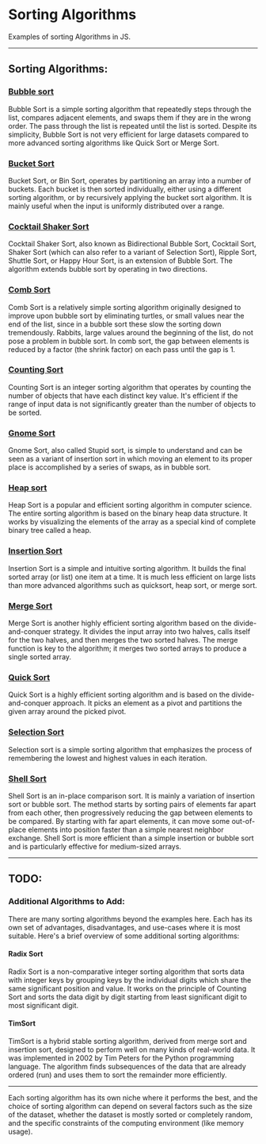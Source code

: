 # Sorting Algorithms
Examples of sorting Algorithms in JS.

----

## Sorting Algorithms:

### [Bubble sort](./bubble-sort/)

Bubble Sort is a simple sorting algorithm that repeatedly steps through the list, compares adjacent elements, and swaps them if they are in the wrong order. The pass through the list is repeated until the list is sorted. Despite its simplicity, Bubble Sort is not very efficient for large datasets compared to more advanced sorting algorithms like Quick Sort or Merge Sort.

### [Bucket Sort](./bucket-sort/)

Bucket Sort, or Bin Sort, operates by partitioning an array into a number of buckets. Each bucket is then sorted individually, either using a different sorting algorithm, or by recursively applying the bucket sort algorithm. It is mainly useful when the input is uniformly distributed over a range.

### [Cocktail Shaker Sort](./cocktail-shaker-sort/)

Cocktail Shaker Sort, also known as Bidirectional Bubble Sort, Cocktail Sort, Shaker Sort (which can also refer to a variant of Selection Sort), Ripple Sort, Shuttle Sort, or Happy Hour Sort, is an extension of Bubble Sort. The algorithm extends bubble sort by operating in two directions.

### [Comb Sort](./comb-sort/)

Comb Sort is a relatively simple sorting algorithm originally designed to improve upon bubble sort by eliminating turtles, or small values near the end of the list, since in a bubble sort these slow the sorting down tremendously. Rabbits, large values around the beginning of the list, do not pose a problem in bubble sort. In comb sort, the gap between elements is reduced by a factor (the shrink factor) on each pass until the gap is 1.

### [Counting Sort](./counting-sort/)

Counting Sort is an integer sorting algorithm that operates by counting the number of objects that have each distinct key value. It's efficient if the range of input data is not significantly greater than the number of objects to be sorted.

### [Gnome Sort](./gnome-sort/)

Gnome Sort, also called Stupid sort, is simple to understand and can be seen as a variant of insertion sort in which moving an element to its proper place is accomplished by a series of swaps, as in bubble sort.

### [Heap sort](./heap-sort/)

Heap Sort is a popular and efficient sorting algorithm in computer science. The entire sorting algorithm is based on the binary heap data structure. It works by visualizing the elements of the array as a special kind of complete binary tree called a heap.

### [Insertion Sort](./insertion-sort/)

Insertion Sort is a simple and intuitive sorting algorithm. It builds the final sorted array (or list) one item at a time. It is much less efficient on large lists than more advanced algorithms such as quicksort, heap sort, or merge sort.

### [Merge Sort](./merge-sort/)

Merge Sort is another highly efficient sorting algorithm based on the divide-and-conquer strategy. It divides the input array into two halves, calls itself for the two halves, and then merges the two sorted halves. The merge function is key to the algorithm; it merges two sorted arrays to produce a single sorted array.

### [Quick Sort](./quick-sort/)

Quick Sort is a highly efficient sorting algorithm and is based on the divide-and-conquer approach. It picks an element as a pivot and partitions the given array around the picked pivot.

### [Selection Sort](./selection-sort/)

Selection sort is a simple sorting algorithm that emphasizes the process of remembering the lowest and highest values in each iteration.

### [Shell Sort](./shell-sort/)

Shell Sort is an in-place comparison sort. It is mainly a variation of insertion sort or bubble sort. The method starts by sorting pairs of elements far apart from each other, then progressively reducing the gap between elements to be compared. By starting with far apart elements, it can move some out-of-place elements into position faster than a simple nearest neighbor exchange. Shell Sort is more efficient than a simple insertion or bubble sort and is particularly effective for medium-sized arrays.

----
## TODO:

### Additional Algorithms to Add:

There are many sorting algorithms beyond the examples here. Each has its own set of advantages, disadvantages, and use-cases where it is most suitable. Here's a brief overview of some additional sorting algorithms:

#### Radix Sort

Radix Sort is a non-comparative integer sorting algorithm that sorts data with integer keys by grouping keys by the individual digits which share the same significant position and value. It works on the principle of Counting Sort and sorts the data digit by digit starting from least significant digit to most significant digit.

#### TimSort

TimSort is a hybrid stable sorting algorithm, derived from merge sort and insertion sort, designed to perform well on many kinds of real-world data. It was implemented in 2002 by Tim Peters for the Python programming language. The algorithm finds subsequences of the data that are already ordered (run) and uses them to sort the remainder more efficiently.

----

Each sorting algorithm has its own niche where it performs the best, and the choice of sorting algorithm can depend on several factors such as the size of the dataset, whether the dataset is mostly sorted or completely random, and the specific constraints of the computing environment (like memory usage).